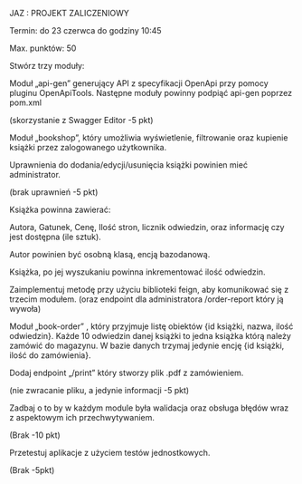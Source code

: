 JAZ : PROJEKT ZALICZENIOWY  

 

Termin: do 23 czerwca do godziny 10:45 

Max. punktów: 50 

 

 

Stwórz trzy moduły: 

Moduł „api-gen” generujący API z specyfikacji OpenApi przy pomocy pluginu OpenApiTools. Następne moduły powinny podpiąć api-gen poprzez pom.xml 

(skorzystanie z Swagger Editor -5 pkt) 

 

Moduł „bookshop”, który umożliwia wyświetlenie, filtrowanie oraz kupienie książki przez zalogowanego użytkownika.  

Uprawnienia do dodania/edycji/usunięcia książki powinien mieć administrator. 

(brak uprawnień -5 pkt) 

 

Książka powinna zawierać: 

Autora, Gatunek, Cenę, Ilość stron, licznik odwiedzin, oraz informację czy jest dostępna (ile sztuk). 

 

Autor powinien być osobną klasą, encją bazodanową. 

Książka, po jej wyszukaniu powinna inkrementować ilość odwiedzin. 

 

Zaimplementuj metodę przy użyciu biblioteki feign, aby komunikować się z trzecim modułem. (oraz endpoint dla administratora /order-report który ją wywoła)  

 

Moduł „book-order” , który przyjmuje listę obiektów {id książki, nazwa, ilość odwiedzin}. Każde 10 odwiedzin danej książki to jedna książka którą należy zamówić do magazynu. W bazie danych trzymaj jedynie encję {id książki, ilość do zamówienia}. 

Dodaj endpoint „/print” który stworzy plik .pdf z zamówieniem.

(nie zwracanie pliku, a jedynie informacji -5 pkt) 

 

Zadbaj o to by w każdym module była walidacja oraz obsługa błędów wraz z aspektowym ich przechwytywaniem.  

(Brak  -10 pkt) 

 

Przetestuj aplikacje z użyciem testów jednostkowych. 

(Brak -5pkt) 
